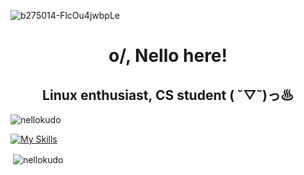 ![b275014-FlcOu4jwbpLe](https://user-images.githubusercontent.com/98063377/233370749-7b400714-ca72-4fb7-a1c3-96923836fad6.jpg)

<h1 align="center">o/, Nello here!</h1>
<h2 align="center">Linux enthusiast, CS student ( ˘▽˘)っ♨ </h2>

<p align="left"> <img src="https://komarev.com/ghpvc/?username=nellokudo&label=Profile%20views&color=b13612&style=flat" alt="nellokudo" /> </p>

[![My Skills](https://skillicons.dev/icons?i=bash,java,py,linux)](https://skillicons.dev)

<p>&nbsp;<img align="center" src="https://spotify-github-profile.kittinanx.com/api/view?uid=q0tk6z9jxd3okmr037k01d3te&cover_image=false&theme=default&show_offline=false&background_color=121212&interchange=false&bar_color=53b14f&bar_color_cover=false" alt="nellokudo" /></p>
